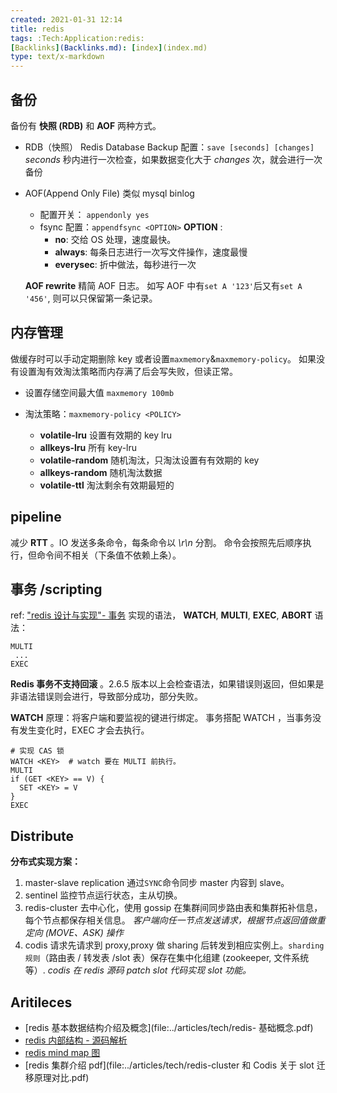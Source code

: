 ```yaml
---
created: 2021-01-31 12:14
title: redis
tags: :Tech:Application:redis:
[Backlinks](Backlinks.md): [index](index.md)
type: text/x-markdown
---
```


## 备份
备份有 **快照 (RDB)** 和 **AOF** 两种方式。

* RDB（快照）
  Redis Database Backup
  配置：`save [seconds] [changes]` *seconds* 秒内进行一次检查，如果数据变化大于 *changes* 次，就会进行一次备份

* AOF(Append Only File)
  类似 mysql binlog
	* 配置开关：
	  `appendonly yes`
	* fsync 配置：`appendfsync <OPTION>`
	  **OPTION** :
	    * **no**: 交给 OS 处理，速度最快。
	    * **always**: 每条日志进行一次写文件操作，速度最慢
	    * **everysec**: 折中做法，每秒进行一次

  **AOF rewrite**
  精简 AOF 日志。
  如写 AOF 中有`set A '123'`后又有`set A '456'`, 则可以只保留第一条记录。

## 内存管理
  做缓存时可以手动定期删除 key 或者设置`maxmemory`&`maxmemory-policy`。
  如果没有设置淘有效淘汰策略而内存满了后会写失败，但读正常。

  * 设置存储空间最大值 `maxmemory 100mb`

  * 淘汰策略：`maxmemory-policy <POLICY>`
  	* **volatile-lru**
        设置有效期的 key lru
  	* **allkeys-lru**
  	  所有 key-lru
  	* **volatile-random**
  	  随机淘汰，只淘汰设置有有效期的 key
  	* **allkeys-random**
  	  随机淘汰数据
  	* **volatile-ttl**
  	  淘汰剩余有效期最短的

## pipeline
  减少 **RTT** 。IO 发送多条命令，每条命令以 *\r\n* 分割。
  命令会按照先后顺序执行，但命令间不相关（下条值不依赖上条）。

## 事务 /scripting
  ref: ["redis 设计与实现"- 事务](https://redisbook.readthedocs.io/en/latest/feature/transaction.html)
  实现的语法， **WATCH**, **MULTI**, **EXEC**, **ABORT**
  语法：
  ```shell
  MULTI
   ...
  EXEC
  ```

  **Redis 事务不支持回滚** 。2.6.5 版本以上会检查语法，如果错误则返回，但如果是非语法错误则会进行，导致部分成功，部分失败。

  **WATCH**
  原理：将客户端和要监视的键进行绑定。
  事务搭配 WATCH ，当事务没有发生变化时，EXEC 才会去执行。
  ```sheel
  # 实现 CAS 锁
  WATCH <KEY>  # watch 要在 MULTI 前执行。
  MULTI
  if (GET <KEY> == V) {
    SET <KEY> = V
  }
  EXEC
  ```

## Distribute
**分布式实现方案：**
1. master-slave replication
   通过`SYNC`命令同步 master 内容到 slave。
2. sentinel
   监控节点运行状态，主从切换。
3. redis-cluster
   去中心化，使用 gossip 在集群间同步路由表和集群拓补信息，每个节点都保存相关信息。
   *客户端向任一节点发送请求，根据节点返回值做重定向 (MOVE、ASK) 操作*
4. codis
   请求先请求到 proxy,proxy 做 sharing 后转发到相应实例上。`sharding 规则`（路由表 / 转发表 /slot 表）保存在集中化组建 (zookeeper, 文件系统等）.
   *codis 在 redis 源码 patch slot 代码实现 slot 功能。*

## Aritileces
* [redis 基本数据结构介绍及概念](file:../articles/tech/redis- 基础概念.pdf)
* [redis 内部结构 - 源码解析](http://zhangtielei.com/posts/blog-redis-dict.html)
* [redis mind map 图](210203-1808.md)
* [redis 集群介绍 pdf](file:../articles/tech/redis-cluster 和 Codis 关于 slot 迁移原理对比.pdf)

